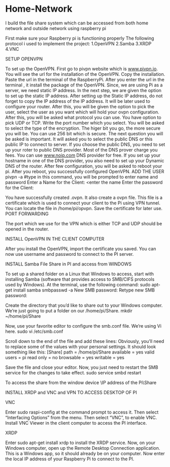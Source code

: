 # Home-Network
I build the file share system which can be accessed from both home network and outside network using raspberry pi

First make sure your Raspberry pi is functioning properly
The following protocol i used to implement the project:
1.OpenVPN
2.Samba
3.XRDP
4.VNC

SETUP OPENVPN

To set up the OpenVPN. First go to pivpn website which is www.pivpn.io. You will see the url for the installation of the OpenVPN. Copy the installation. Paste the url in the terminal of the RaspberryPi. After you enter the url in the terminal , it install the package of the OpenVPN. 
Since, we are using Pi as a server, we need static IP address. In the next step, we are given the option to set up the static IP address. After setting up the Static IP address, do not forget to copy the IP address of the IP address. It will be later used to configure your router. 
After this, you will be given the option to pick the user, select the user as you want which will hold your ovpn configuration. After this, you will be asked what protocol you can use. You have option to pick UDP or TCP. Write the port number which you select. You will be asked to select the type of the encryption. The higer bit you go, the more secure you will be. You can use 256 bit which is secure. 
The next question you will be asked is important. It will asked you to select the public DNS or this public IP to connect to server. If you choose the public DNS, you need to set up your roter to public DNS provider. Most of the DNS prover charge you fees. You can use www.noip.com DNS provider for free. If you set up your hostname in one of the DNS provider, you also need to set up your Dynamic DNS of the router. 
After few configuration, you will be asked to reboot your pi. After you reboot, you successfully configured OpenVPN.
ADD THE USER
pivpn -a  #type in this command, you will be prompted to enter name and password
Enter a Name for the Client: <enter the name
Enter the password for the Client: <enter the password>

You have successfully created <your user name>.ovpn. It also create a ovpn file. This file is a certificate which is used to connect your client to the Pi using VPN tunnel. 
You can locate the file in /home/pi/opvpn. Save the certificate for later use. 
PORT FORWARDING
  
The port which we use for the VPN which is either TCP and UDP should be opened in the router. 

INSTALL OpenVPN IN THE CLIENT COMPUTER

After you install the OpenVPN, import the certificate you saved. You can now use username and password to connect to the PI server. 

INSTALL Samba File Share in PI and access from WINDOWS

To set up a shared folder on a Linux that Windows to access, start with installing Samba (software that provides access to SMB/CIFS protocols used by Windows). At the terminal, use the following command:
sudo apt-get install samba
smbpasswd -a <username>
New SMB password:
Retype new SMB password:

Create the directory that you’d like to share out to your Windows computer.  We’re just going to put a folder on our /home/pi/Share.
mkdir ~/home/pi/Share

Now, use your favorite editor to configure the smb.conf file. We’re using Vi here.
sudo vi /etc/smb.conf

Scroll down to the end of the file and add these lines:
Obviously, you’ll need to replace some of the values with your personal settings.  It should look something like this:
[Share]
path = /home/pi/Share
available = yes
valid users = pi
read only = no
browsable = yes
writable = yes

Save the file and close your editor.  Now, you just need to restart the SMB service for the changes to take effect.
sudo service smbd restart

To access the share from the window device
\\IP address of the Pi\Share

INSTALL XRDP and VNC and VPN TO ACCESS DESKTOP OF PI

VNC

Enter sudo raspi-config at the command prompt to access it.
Then select “Interfacing Options” from the menu.
Then select “VNC”, to enable VNC.
Install VNC Viewer in the client computer to access the PI interface. 

XRDP

Enter sudo apt-get install xrdp to install the XRDP service.
Now, on your Windows computer, open up the Remote Desktop Connection application. This is a Windows app, so it should already be on your computer. Now enter the local IP address of your Raspberry Pi to connect to the PI.


